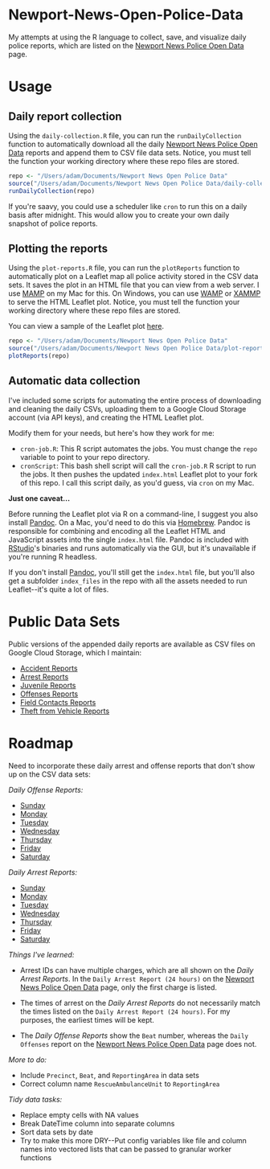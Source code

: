 Newport-News-Open-Police-Data
=============================

My attempts at using the R language to collect, save, and visualize daily police reports, which are listed on the [Newport News Police Open Data](https://www.nnva.gov/2229/Open-Data) page.

Usage
============

## Daily report collection

Using the `daily-collection.R` file, you can run the `runDailyCollection` function to automatically download all the daily [Newport News Police Open Data](https://www.nnva.gov/2229/Open-Data) reports and append them to CSV file data sets. Notice, you must tell the function your working directory where these repo files are stored.

``` r
repo <- "/Users/adam/Documents/Newport News Open Police Data"
source("/Users/adam/Documents/Newport News Open Police Data/daily-collection.R")
runDailyCollection(repo)
```

If you're saavy, you could use a scheduler like `cron` to run this on a daily basis after midnight. This would allow you to create your own daily snapshot of police reports.

## Plotting the reports

Using the `plot-reports.R` file, you can run the `plotReports` function to automatically plot on a Leaflet map all police activity stored in the CSV data sets. It saves the plot in an HTML file that you can view from a web server. I use [MAMP](https://www.mamp.info/) on my Mac for this. On Windows, you can use [WAMP](http://www.wampserver.com/en/) or [XAMMP](https://www.apachefriends.org/index.html) to serve the HTML Leaflet plot. Notice, you must tell the function your working directory where these repo files are stored.

You can view a sample of the Leaflet plot [here](https://adamcarrier.github.io/Newport-News-Open-Police-Data/).

``` r
repo <- "/Users/adam/Documents/Newport News Open Police Data"
source("/Users/adam/Documents/Newport News Open Police Data/plot-reports.R")
plotReports(repo)
```

## Automatic data collection

I've included some scripts for automating the entire process of downloading and cleaning the daily CSVs, uploading them to a Google Cloud Storage account (via API keys), and creating the HTML Leaflet plot.

Modify them for your needs, but here's how they work for me:

* `cron-job.R`: This R script automates the jobs. You must change the `repo` variable to point to your repo directory.
* `cronScript`: This bash shell script will call the `cron-job.R` R script to run the jobs. It then pushes the updated `index.html` Leaflet plot to your fork of this repo. I call this script daily, as you'd guess, via `cron` on my Mac.

**Just one caveat...**

Before running the Leaflet plot via R on a command-line, I suggest you also install [Pandoc](https://pandoc.org/installing.html). On a Mac, you'd need to do this via [Homebrew](https://brew.sh/). Pandoc is responsible for combining and encoding all the Leaflet HTML and JavaScript assets into the single `index.html` file. Pandoc is included with [RStudio](https://www.rstudio.com/)'s binaries and runs automatically via the GUI, but it's unavailable if you're running R headless.

If you don't install [Pandoc](https://pandoc.org/installing.html), you'll still get the `index.html` file, but you'll also get a subfolder `index_files` in the repo with all the assets needed to run Leaflet--it's quite a lot of files.

Public Data Sets
================

Public versions of the appended daily reports are available as CSV files on Google Cloud Storage, which I maintain:

* [Accident Reports](https://storage.googleapis.com/newport-news-open-police-data/newport-news-accident-reports.csv)
* [Arrest Reports](https://storage.googleapis.com/newport-news-open-police-data/newport-news-arrest-reports.csv)
* [Juvenile Reports](https://storage.googleapis.com/newport-news-open-police-data/newport-news-juvenile-reports.csv)
* [Offenses Reports](https://storage.googleapis.com/newport-news-open-police-data/newport-news-offenses-reports.csv)
* [Field Contacts Reports](https://storage.googleapis.com/newport-news-open-police-data/newport-news-field-contacts-reports.csv)
* [Theft from Vehicle Reports](https://storage.googleapis.com/newport-news-open-police-data/newport-news-theft-from-vehicle-reports.csv)

Roadmap
================

Need to incorporate these daily arrest and offense reports that don't show up on the CSV data sets:

*Daily Offense Reports:*

* [Sunday](https://www2.nngov.com/newport-news/offenses/suntxt.htm)
* [Monday](https://www2.nngov.com/newport-news/offenses/montxt.htm)
* [Tuesday](https://www2.nngov.com/newport-news/offenses/tuetxt.htm)
* [Wednesday](https://www2.nngov.com/newport-news/offenses/wedtxt.htm)
* [Thursday](https://www2.nngov.com/newport-news/offenses/thutxt.htm)
* [Friday](https://www2.nngov.com/newport-news/offenses/fritxt.htm)
* [Saturday](https://www2.nngov.com/newport-news/offenses/sattxt.htm)

*Daily Arrest Reports:*

* [Sunday](https://www2.nngov.com/newport-news/arrests/suntxt.htm)
* [Monday](https://www2.nngov.com/newport-news/arrests/montxt.htm)
* [Tuesday](https://www2.nngov.com/newport-news/arrests/tuetxt.htm)
* [Wednesday](https://www2.nngov.com/newport-news/arrests/wedtxt.htm)
* [Thursday](https://www2.nngov.com/newport-news/arrests/thutxt.htm)
* [Friday](https://www2.nngov.com/newport-news/arrests/fritxt.htm)
* [Saturday](https://www2.nngov.com/newport-news/arrests/sattxt.htm)

*Things I've learned:*

* Arrest IDs can have multiple charges, which are all shown on the *Daily Arrest Reports*. In the `Daily Arrest Report (24 hours)` on the [Newport News Police Open Data](https://www.nnva.gov/2229/Open-Data) page, only the first charge is listed.

* The times of arrest on the *Daily Arrest Reports* do not necessarily match the times listed on the `Daily Arrest Report (24 hours)`. For my purposes, the earliest times will be kept.

* The *Daily Offense Reports* show the `Beat` number, whereas the `Daily Offenses` report on the [Newport News Police Open Data](https://www.nnva.gov/2229/Open-Data) page does not.

*More to do:*

* Include `Precinct`, `Beat`, and `ReportingArea` in data sets
* Correct column name `RescueAmbulanceUnit` to `ReportingArea`

*Tidy data tasks:*

* Replace empty cells with NA values
* Break DateTime column into separate columns
* Sort data sets by date
* Try to make this more DRY--Put config variables like file and column names into vectored lists that can be passed to granular worker functions